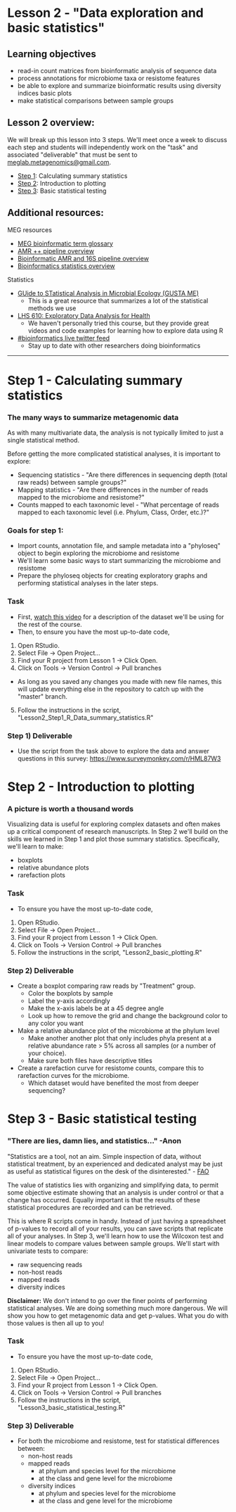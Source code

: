 # Lesson 2 - "Data exploration and basic statistics"

## Learning objectives
* read-in count matrices from bioinformatic analysis of sequence data
* process annotations for microbiome taxa or resistome features
* be able to explore and summarize bioinformatic results using diversity indices basic plots
* make statistical comparisons between sample groups


## Lesson 2 overview:
We will break up this lesson into 3 steps. We'll meet once a week to discuss each step and students will independently work on the "task" and associated "deliverable" that must be sent to meglab.metagenomics@gmail.com.
* [Step 1](#step-1---calculating-summary-statistics): Calculating summary statistics
* [Step 2](#step-2---introduction-to-plotting): Introduction to plotting
* [Step 3](#step-3---basic-statistical-testing): Basic statistical testing


## Additional resources:
MEG resources
* [MEG bioinformatic term glossary](https://github.com/EnriqueDoster/MEG_intro_stats_course/blob/master/misc_resources/Glossary.md)
* [AMR ++ pipeline overview](https://github.com/EnriqueDoster/MEG_intro_stats_course/blob/master/misc_resources/AMR%2B%2B_v2_pipeline_overview.pdf)
* [Bioinformatic AMR and 16S pipeline overview](https://github.com/EnriqueDoster/MEG_intro_stats_course/blob/master/misc_resources/Bioinformatic_AMR_and_16S_pipeline_overview.pdf)
* [Bioinformatics statistics overview](https://github.com/EnriqueDoster/MEG_intro_stats_course/blob/master/misc_resources/Bioinformatic_statistics_overview.pdf)


Statistics
* [GUide to STatistical Analysis in Microbial Ecology (GUSTA ME)](https://mb3is.megx.net/gustame)
  * This is a great resource that summarizes a lot of the statistical methods we use
* [LHS 610: Exploratory Data Analysis for Health](https://kdpsingh.lab.medicine.umich.edu/lhs-610)
  * We haven't personally tried this course, but they provide great videos and code examples for learning how to explore data using R
* [#bioinformatics live twitter feed](https://twitter.com/search?q=%23bioinformatics&src=hash)
  * Stay up to date with other researchers doing bioinformatics


---

# Step 1 - Calculating summary statistics
### The many ways to summarize metagenomic data
As with many multivariate data, the analysis is not typically limited to just a single statistical method.

Before getting the more complicated statistical analyses, it is important to explore:
  * Sequencing statistics - "Are there differences in sequencing depth (total raw reads) between sample groups?"
  * Mapping statistics - "Are there differences in the number of reads mapped to the microbiome and resistome?"
  * Counts mapped to each taxonomic level - "What percentage of reads mapped to each taxonomic level (i.e. Phylum, Class, Order, etc.)?"

### Goals for step 1:
* Import counts, annotation file, and sample metadata into a "phyloseq" object to begin exploring the microbiome and resistome
* We'll learn some basic ways to start summarizing the microbiome and resistome
* Prepare the phyloseq objects for creating exploratory graphs and performing statistical analyses in the later steps.

### Task
* First, [watch this video](https://www.dropbox.com/s/hc0eu3e3povstvy/Video-Introduction_to_dataset.mp4?dl=0) for a description of the dataset we'll be using for the rest of the course.
* Then, to ensure you have the most up-to-date code,
1. Open RStudio.
2. Select File → Open Project…
3. Find your R project from Lesson 1 → Click Open.
4. Click on Tools → Version Control → Pull branches
  * As long as you saved any changes you made with new file names, this will update everything else in the repository to catch up with the "master" branch.
5. Follow the instructions in the script, "Lesson2_Step1_R_Data_summary_statistics.R"

### Step 1) Deliverable
* Use the script from the task above to explore the data and answer questions in this survey: https://www.surveymonkey.com/r/HML87W3





# Step 2 - Introduction to plotting
### A picture is worth a thousand words
Visualizing data is useful for exploring complex datasets and often makes up a critical component of research manuscripts. In Step 2 we'll build on the skills we learned in Step 1 and plot those summary statistics. Specifically, we'll learn to make:
* boxplots
* relative abundance plots
* rarefaction plots


### Task
* To ensure you have the most up-to-date code,
1. Open RStudio.
2. Select File → Open Project…
3. Find your R project from Lesson 1 → Click Open.
4. Click on Tools → Version Control → Pull branches
5. Follow the instructions in the script, "Lesson2_basic_plotting.R"

### Step 2) Deliverable
* Create a boxplot comparing raw reads by "Treatment" group.
  * Color the boxplots by sample
  * Label the y-axis accordingly
  * Make the x-axis labels be at a 45 degree angle
  * Look up how to remove the grid and change the background color to any color you want
* Make a relative abundance plot of the microbiome at the phylum level
  * Make another another plot that only includes phyla present at a relative abundance rate > 5% across all samples (or a number of your choice).
  * Make sure both files have descriptive titles
* Create a rarefaction curve for resistome counts, compare this to rarefaction curves for the microbiome.
  * Which dataset would have benefited the most from deeper sequencing?



# Step 3 - Basic statistical testing
### "There are lies, damn lies, and statistics..." -Anon
"Statistics are a tool, not an aim. Simple inspection of data, without statistical treatment, by an experienced and dedicated analyst may be just as useful as statistical figures on the desk of the disinterested." - [FAO](http://www.fao.org/3/W7295E/w7295e08.htm)

The value of statistics lies with organizing and simplifying data, to permit some objective estimate showing that an analysis is under control or that a change has occurred. Equally important is that the results of these statistical procedures are recorded and can be retrieved.

This is where R scripts come in handy. Instead of just having a spreadsheet of p-values to record all of your results, you can save scripts that replicate all of your analyses. In Step 3, we'll learn how to use the Wilcoxon test and linear models to compare values between sample groups. We'll start with univariate tests to compare:
* raw sequencing reads
* non-host reads
* mapped reads
* diversity indices


**Disclaimer:** We don't intend to go over the finer points of performing statistical analyses. We are doing something much more dangerous. We will show you how to get metagenomic data and get p-values. What you do with those values is then all up to you!

### Task
* To ensure you have the most up-to-date code,
1. Open RStudio.
2. Select File → Open Project…
3. Find your R project from Lesson 1 → Click Open.
4. Click on Tools → Version Control → Pull branches
5. Follow the instructions in the script, "Lesson3_basic_statistical_testing.R"

### Step 3) Deliverable
* For both the microbiome and resistome, test for statistical differences between:
  * non-host reads
  * mapped reads
    * at phylum and species level for the microbiome
    * at the class and gene level for the microbiome
  * diversity indices
    * at phylum and species level for the microbiome
    * at the class and gene level for the microbiome
